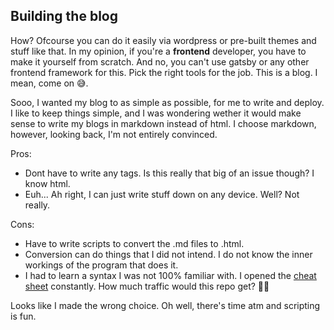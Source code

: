 ## Building the blog

How?
Ofcourse you can do it easily via wordpress or pre-built themes and stuff like that. 
In my opinion, if you're a **frontend** developer, you have to make it yourself from scratch. And no, you can't use gatsby or any other frontend framework for this. Pick the right tools for the job. This is a blog. I mean, come on 😅.

Sooo, I wanted my blog to as simple as possible, for me to write and deploy.
I like to keep things simple, and I was wondering wether it would make sense to write my blogs in markdown instead of html. I choose markdown, however, looking back, I'm not entirely convinced.

Pros:
  * Dont have to write any tags. Is this really that big of an issue though? I know html.
  * Euh... Ah right, I can just write stuff down on any device. Well? Not really.

Cons:
  * Have to write scripts to convert the .md files to .html.
  * Conversion can do things that I did not intend. I do not know the inner workings of the program that does it.
  * I had to learn a syntax I was not 100% familiar with. I opened the [cheat sheet](https://github.com/adam-p/markdown-here/wiki/Markdown-Cheatsheet) constantly. How much traffic would this repo get? 🤔😃

Looks like I made the wrong choice.
Oh well, there's time atm and scripting is fun.

